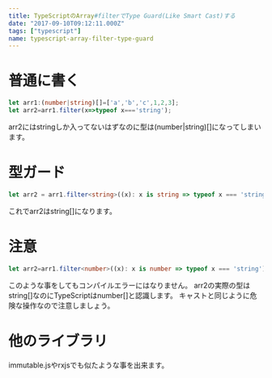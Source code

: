 ```yaml
---
title: TypeScriptのArray#filterでType Guard(Like Smart Cast)する
date: "2017-09-10T09:12:11.000Z"
tags: ["typescript"]
name: typescript-array-filter-type-guard
---
```

# 普通に書く
```ts
let arr1:(number|string)[]=['a','b','c',1,2,3];
let arr2=arr1.filter(x=>typeof x==='string');
```
arr2にはstringしか入ってないはずなのに型は(number|string)[]になってしまいます。

# 型ガード
```ts
let arr2 = arr1.filter<string>((x): x is string => typeof x === 'string');
```
これでarr2はstring[]になります。

# 注意
```ts
let arr2=arr1.filter<number>((x): x is number => typeof x === 'string');
```
このような事をしてもコンパイルエラーにはなりません。
arr2の実際の型はstring[]なのにTypeScriptはnumber[]と認識します。
キャストと同じように危険な操作なので注意しましょう。

# 他のライブラリ
immutable.jsやrxjsでも似たような事を出来ます。
